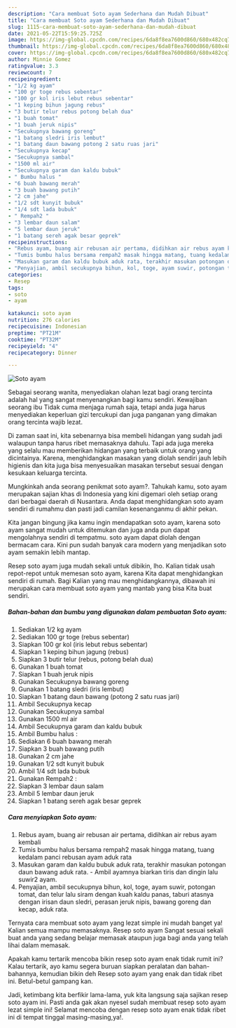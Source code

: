 ```yaml
---
description: "Cara membuat Soto ayam Sederhana dan Mudah Dibuat"
title: "Cara membuat Soto ayam Sederhana dan Mudah Dibuat"
slug: 1115-cara-membuat-soto-ayam-sederhana-dan-mudah-dibuat
date: 2021-05-22T15:59:25.725Z
image: https://img-global.cpcdn.com/recipes/6da8f8ea7600d860/680x482cq70/soto-ayam-foto-resep-utama.jpg
thumbnail: https://img-global.cpcdn.com/recipes/6da8f8ea7600d860/680x482cq70/soto-ayam-foto-resep-utama.jpg
cover: https://img-global.cpcdn.com/recipes/6da8f8ea7600d860/680x482cq70/soto-ayam-foto-resep-utama.jpg
author: Minnie Gomez
ratingvalue: 3.3
reviewcount: 7
recipeingredient:
- "1/2 kg ayam"
- "100 gr toge rebus sebentar"
- "100 gr kol iris lebut rebus sebentar"
- "1 keping bihun jagung rebus"
- "3 butir telur rebus potong belah dua"
- "1 buah tomat"
- "1 buah jeruk nipis"
- "Secukupnya bawang goreng"
- "1 batang sledri iris lembut"
- "1 batang daun bawang potong 2 satu ruas jari"
- "Secukupnya kecap"
- "Secukupnya sambal"
- "1500 ml air"
- "Secukupnya garam dan kaldu bubuk"
- " Bumbu halus "
- "6 buah bawang merah"
- "3 buah bawang putih"
- "2 cm jahe"
- "1/2 sdt kunyit bubuk"
- "1/4 sdt lada bubuk"
- " Rempah2 "
- "3 lembar daun salam"
- "5 lembar daun jeruk"
- "1 batang sereh agak besar geprek"
recipeinstructions:
- "Rebus ayam, buang air rebusan air pertama, didihkan air rebus ayam kembali"
- "Tumis bumbu halus bersama rempah2 masak hingga matang, tuang kedalam panci rebusan ayam aduk rata"
- "Masukan garam dan kaldu bubuk aduk rata, terakhir masukan potongan daun bawang aduk rata. Ambil ayamnya biarkan tiris dan dingin lalu suwir2 ayam."
- "Penyajian, ambil secukupnya bihun, kol, toge, ayam suwir, potongan tomat, dan telur lalu siram dengan kuah kaldu panas, taburi atasnya dengan irisan daun sledri, perasan jeruk nipis, bawang goreng dan kecap, aduk rata."
categories:
- Resep
tags:
- soto
- ayam

katakunci: soto ayam 
nutrition: 276 calories
recipecuisine: Indonesian
preptime: "PT21M"
cooktime: "PT32M"
recipeyield: "4"
recipecategory: Dinner

---
```



![Soto ayam](https://img-global.cpcdn.com/recipes/6da8f8ea7600d860/680x482cq70/soto-ayam-foto-resep-utama.jpg)

Sebagai seorang wanita, menyediakan olahan lezat bagi orang tercinta adalah hal yang sangat menyenangkan bagi kamu sendiri. Kewajiban seorang ibu Tidak cuma menjaga rumah saja, tetapi anda juga harus menyediakan keperluan gizi tercukupi dan juga panganan yang dimakan orang tercinta wajib lezat.

Di zaman  saat ini, kita sebenarnya bisa membeli hidangan yang sudah jadi walaupun tanpa harus ribet memasaknya dahulu. Tapi ada juga mereka yang selalu mau memberikan hidangan yang terbaik untuk orang yang dicintainya. Karena, menghidangkan masakan yang diolah sendiri jauh lebih higienis dan kita juga bisa menyesuaikan masakan tersebut sesuai dengan kesukaan keluarga tercinta. 



Mungkinkah anda seorang penikmat soto ayam?. Tahukah kamu, soto ayam merupakan sajian khas di Indonesia yang kini digemari oleh setiap orang dari berbagai daerah di Nusantara. Anda dapat menghidangkan soto ayam sendiri di rumahmu dan pasti jadi camilan kesenanganmu di akhir pekan.

Kita jangan bingung jika kamu ingin mendapatkan soto ayam, karena soto ayam sangat mudah untuk ditemukan dan juga anda pun dapat mengolahnya sendiri di tempatmu. soto ayam dapat diolah dengan bermacam cara. Kini pun sudah banyak cara modern yang menjadikan soto ayam semakin lebih mantap.

Resep soto ayam juga mudah sekali untuk dibikin, lho. Kalian tidak usah repot-repot untuk memesan soto ayam, karena Kita dapat menghidangkan sendiri di rumah. Bagi Kalian yang mau menghidangkannya, dibawah ini merupakan cara membuat soto ayam yang mantab yang bisa Kita buat sendiri.

<!--inarticleads1-->

##### Bahan-bahan dan bumbu yang digunakan dalam pembuatan Soto ayam:

1. Sediakan 1/2 kg ayam
1. Sediakan 100 gr toge (rebus sebentar)
1. Siapkan 100 gr kol (iris lebut rebus sebentar)
1. Siapkan 1 keping bihun jagung (rebus)
1. Siapkan 3 butir telur (rebus, potong belah dua)
1. Gunakan 1 buah tomat
1. Siapkan 1 buah jeruk nipis
1. Gunakan Secukupnya bawang goreng
1. Gunakan 1 batang sledri (iris lembut)
1. Siapkan 1 batang daun bawang (potong 2 satu ruas jari)
1. Ambil Secukupnya kecap
1. Gunakan Secukupnya sambal
1. Gunakan 1500 ml air
1. Ambil Secukupnya garam dan kaldu bubuk
1. Ambil  Bumbu halus :
1. Sediakan 6 buah bawang merah
1. Siapkan 3 buah bawang putih
1. Gunakan 2 cm jahe
1. Gunakan 1/2 sdt kunyit bubuk
1. Ambil 1/4 sdt lada bubuk
1. Gunakan  Rempah2 :
1. Siapkan 3 lembar daun salam
1. Ambil 5 lembar daun jeruk
1. Siapkan 1 batang sereh agak besar geprek




<!--inarticleads2-->

##### Cara menyiapkan Soto ayam:

1. Rebus ayam, buang air rebusan air pertama, didihkan air rebus ayam kembali
1. Tumis bumbu halus bersama rempah2 masak hingga matang, tuang kedalam panci rebusan ayam aduk rata
1. Masukan garam dan kaldu bubuk aduk rata, terakhir masukan potongan daun bawang aduk rata. - Ambil ayamnya biarkan tiris dan dingin lalu suwir2 ayam.
1. Penyajian, ambil secukupnya bihun, kol, toge, ayam suwir, potongan tomat, dan telur lalu siram dengan kuah kaldu panas, taburi atasnya dengan irisan daun sledri, perasan jeruk nipis, bawang goreng dan kecap, aduk rata.




Ternyata cara membuat soto ayam yang lezat simple ini mudah banget ya! Kalian semua mampu memasaknya. Resep soto ayam Sangat sesuai sekali buat anda yang sedang belajar memasak ataupun juga bagi anda yang telah lihai dalam memasak.

Apakah kamu tertarik mencoba bikin resep soto ayam enak tidak rumit ini? Kalau tertarik, ayo kamu segera buruan siapkan peralatan dan bahan-bahannya, kemudian bikin deh Resep soto ayam yang enak dan tidak ribet ini. Betul-betul gampang kan. 

Jadi, ketimbang kita berfikir lama-lama, yuk kita langsung saja sajikan resep soto ayam ini. Pasti anda gak akan nyesel sudah membuat resep soto ayam lezat simple ini! Selamat mencoba dengan resep soto ayam enak tidak ribet ini di tempat tinggal masing-masing,ya!.

